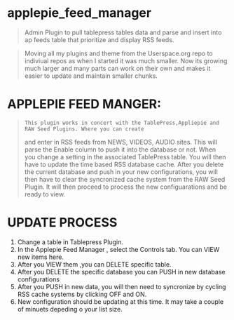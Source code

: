 # applepie_feed_manager
> Admin Plugin to pull tablepress tables data and parse and insert into ap feeds table that prioritize and display RSS feeds.

>   Moving all my plugins and theme from the Userspace.org repo to indiviual repos as when I started it was much smaller.
> Now its growing much larger and many parts can work on their own and makes it easier to update and maintain smaller chunks.

# APPLEPIE FEED MANGER:

>     This plugin works in concert with the TablePress,Appliepie and RAW Seed Plugins. Where you can create
>  and enter in RSS feeds from NEWS, VIDEOS, AUDIO sites. This will parse the Enable column to push it into
>  the database or not. When you change a setting in the associated TablePress table. You will then have to
>  update the time based RSS database cache.  After you delete the current database and push in your new
>  configurations, you will then have to clear the syncronized cache system from the RAW Seed Plugin. It will
>  then proceed to process the new configuarations and be ready to view.

# UPDATE PROCESS

 1. Change a table in Tablepress Plugin.
 2. In the Applepie Feed Manager , select the Controls tab. You can  VIEW new items here.
 3. After you VIEW them ,you can DELETE specific table.
 4. After you DELETE the specific database you can PUSH in new database configurations
 5. After you PUSH in new data, you will then need to syncronize by cycling RSS cache systems by clicking OFF and ON.
 6. New configuration should be updating at this time. It may take a couple of minuets depeding o your list size.



